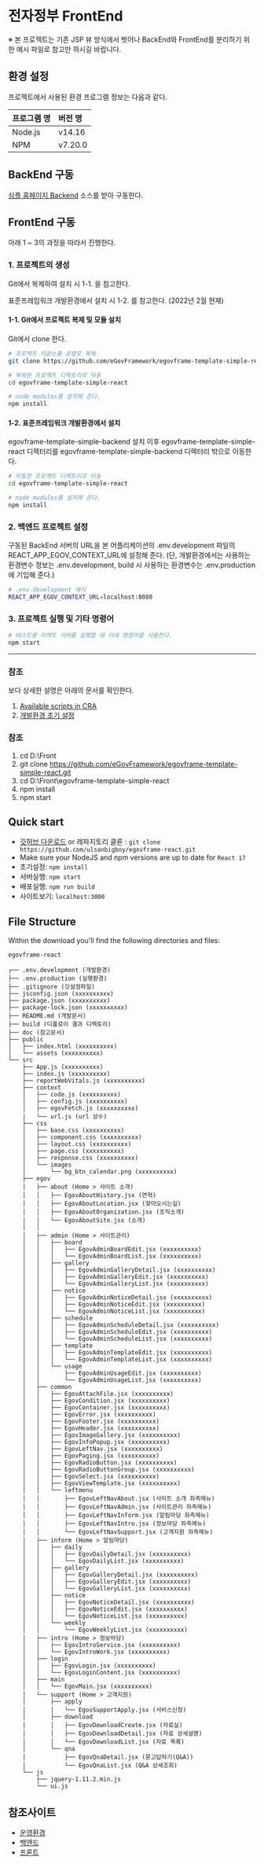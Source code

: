 # 전자정부 FrontEnd

※ 본 프로젝트는 기존 JSP 뷰 방식에서 벗어나 BackEnd와 FrontEnd를 분리하기 위한 예시 파일로 참고만 하시길 바랍니다.

## 환경 설정

프로젝트에서 사용된 환경 프로그램 정보는 다음과 같다.

| 프로그램 명 | 버전 명 |
| :------ | :------ |
| Node.js |  v14.16 |
| NPM     | v7.20.0 |



## BackEnd 구동

[심플 홈페이지 Backend](https://github.com/eGovFramework/egovframe-template-simple-backend.git) 소스를 받아 구동한다.



## FrontEnd 구동

아래 1 ~ 3의 과정을 따라서 진행한다.



### 1. 프로젝트의 생성

Git에서 복제하여 설치 시 1-1. 을 참고한다.

표준프레임워크 개발환경에서 설치 시 1-2. 를 참고한다. (2022년 2월 현재)


#### 1-1. Git에서 프로젝트 복제 및 모듈 설치

Git에서 clone 한다.

```bash
# 프로젝트 저장소를 로컬로 복제
git clone https://github.com/eGovFramework/egovframe-template-simple-react.git

# 복제된 프로젝트 디렉토리로 이동
cd egovframe-template-simple-react

# node modules를 설치해 준다.
npm install 
```

#### 1-2. 표준프레임워크 개발환경에서 설치

egovframe-template-simple-backend 설치 이후
egovframe-template-simple-react 디렉터리를 egovframe-template-simple-backend 디렉터리 밖으로 이동한다.

```bash
# 이동한 프로젝트 디렉토리로 이동
cd egovframe-template-simple-react

# node modules를 설치해 준다.
npm install 
```



### 2. 백엔드 프로젝트 설정

구동된 BackEnd 서버의 URL을 본 어플리케이션의 .env.development 파일의  REACT_APP_EGOV_CONTEXT_URL에 설정해 준다.
(단, 개발환경에서는 사용하는 환경변수 정보는 .env.development, build 시 사용하는 환경변수는 .env.production 에 기입해 준다.)

```bash
# .env.development 예시
REACT_APP_EGOV_CONTEXT_URL=localhost:8080
```



### 3. 프로젝트 실행 및 기타 명령어

```bash
# 테스트용 리액트 서버를 실행할 때 아래 명령어를 사용한다.
npm start
```

---



### 참조

보다 상세한 설명은 아래의 문서를 확인한다.

1. [Available scripts in CRA](./Docs/create-react-app-script.md)
2. [개발환경 초기 설정](./Docs/development-env-setting.md)


### 참조

1. cd D:\Front
2. git clone https://github.com/eGovFramework/egovframe-template-simple-react.git
3. cd D:\Front\egovframe-template-simple-react
4. npm install
5. npm start


## Quick start

- [깃허브 다운로드](https://github.com/ulsanbigboy/egovframe-react/archive/master.zip) or 레파지토리 클론 : `git clone https://github.com/ulsanbigboy/egovframe-react.git`
- Make sure your NodeJS and npm versions are up to date for `React 17`
- 초기설정: `npm install`
- 서버실행: `npm start`
- 배포실행: `npm run build`
- 사이트보기: `localhost:3000`

## File Structure

Within the download you'll find the following directories and files:

```
egovframe-react

┌── .env.development (개발환경)
├── .env.production (실행환경)
├── .gitignore (깃설정파일)
├── jsconfig.json (xxxxxxxxxx)
├── package.json (xxxxxxxxxx)
├── package-lock.json (xxxxxxxxxx)
├── README.md (개발문서)
├── build (디플로이 결과 디렉토리)
├── doc (참고문서)
├── public
│   ├── index.html (xxxxxxxxxx)
│   └── assets (xxxxxxxxxx)
└── src
    ├── App.js (xxxxxxxxxx)
    ├── index.js (xxxxxxxxxx)
    ├── reportWebVitals.js (xxxxxxxxxx)
    ├── context
    │   ├── code.js (xxxxxxxxxx)
    │   ├── config.js (xxxxxxxxxx)
    │   ├── egovFetch.js (xxxxxxxxxx)
    │   └── url.js (url 상수)
    ├── css
    │   ├── base.css (xxxxxxxxxx)
    │   ├── component.css (xxxxxxxxxx)
    │   ├── layout.css (xxxxxxxxxx)
    │   ├── page.css (xxxxxxxxxx)
    │   ├── response.css (xxxxxxxxxx)
    │   └── images
    │       └── bg_btn_calendar.png (xxxxxxxxxx)
    ├── egov
    │   ├── about (Home > 사이트 소개)
    │   │   ├── EgovAboutHistory.jsx (연혁)
    │   │   ├── EgovAboutLocation.jsx (찾아오시는길)
    │   │   ├── EgovAboutOrganization.jsx (조직소개)
    │   │   └── EgovAboutSite.jsx (소개)
    │   │
    │   ├── admin (Home > 사이트관리)
    │   │   ├── board
    │   │   │   ├── EgovAdminBoardEdit.jsx (xxxxxxxxxx)
    │   │   │   └── EgovAdminBoardList.jsx (xxxxxxxxxx)
    │   │   ├── gallery
    │   │   │   ├── EgovAdminGalleryDetail.jsx (xxxxxxxxxx)
    │   │   │   ├── EgovAdminGalleryEdit.jsx (xxxxxxxxxx)
    │   │   │   └── EgovAdminGalleryList.jsx (xxxxxxxxxx)
    │   │   ├── notice
    │   │   │   ├── EgovAdminNoticeDetail.jsx (xxxxxxxxxx)
    │   │   │   ├── EgovAdminNoticeEdit.jsx (xxxxxxxxxx)
    │   │   │   └── EgovAdminNoticeList.jsx (xxxxxxxxxx)
    │   │   ├── schedule
    │   │   │   ├── EgovAdminScheduleDetail.jsx (xxxxxxxxxx)
    │   │   │   ├── EgovAdminScheduleEdit.jsx (xxxxxxxxxx)
    │   │   │   └── EgovAdminScheduleList.jsx (xxxxxxxxxx)
    │   │   ├── template
    │   │   │   ├── EgovAdminTemplateEdit.jsx (xxxxxxxxxx)
    │   │   │   └── EgovAdminTemplateList.jsx (xxxxxxxxxx)
    │   │   └── usage
    │   │       ├── EgovAdminUsageEdit.jsx (xxxxxxxxxx)
    │   │       └── EgovAdminUsageList.jsx (xxxxxxxxxx)
    │   ├── common
    │   │   ├── EgovAttachFile.jsx (xxxxxxxxxx)
    │   │   ├── EgovCondition.jsx (xxxxxxxxxx)
    │   │   ├── EgovContainer.jsx (xxxxxxxxxx)
    │   │   ├── EgovError.jsx (xxxxxxxxxx)
    │   │   ├── EgovFooter.jsx (xxxxxxxxxx)
    │   │   ├── EgovHeader.jsx (xxxxxxxxxx)
    │   │   ├── EgovImageGallery.jsx (xxxxxxxxxx)
    │   │   ├── EgovInfoPopup.jsx (xxxxxxxxxx)
    │   │   ├── EgovLeftNav.jsx (xxxxxxxxxx)
    │   │   ├── EgovPaging.jsx (xxxxxxxxxx)
    │   │   ├── EgovRadioButton.jsx (xxxxxxxxxx)
    │   │   ├── EgovRadioButtonGroup.jsx (xxxxxxxxxx)
    │   │   ├── EgovSelect.jsx (xxxxxxxxxx)
    │   │   ├── EgovViewTemplate.jsx (xxxxxxxxxx)
    │   │   └── leftmenu
    │   │       ├── EgovLeftNavAbout.jsx (사이트 소개 좌측메뉴)
    │   │       ├── EgovLeftNavAdmin.jsx (사이트관리 좌측메뉴)
    │   │       ├── EgovLeftNavInform.jsx (알림마당 좌측메뉴)
    │   │       ├── EgovLeftNavIntro.jsx (정보마당 좌측메뉴)
    │   │       └── EgovLeftNavSupport.jsx (고객지원 좌측메뉴)
    │   ├── inform (Home > 알림마당)
    │   │   ├── daily
    │   │   │   ├── EgovDailyDetail.jsx (xxxxxxxxxx)
    │   │   │   └── EgovDailyList.jsx (xxxxxxxxxx)
    │   │   ├── gallery
    │   │   │   ├── EgovGalleryDetail.jsx (xxxxxxxxxx)
    │   │   │   ├── EgovGalleryEdit.jsx (xxxxxxxxxx)
    │   │   │   └── EgovGalleryList.jsx (xxxxxxxxxx)
    │   │   ├── notice
    │   │   │   ├── EgovNoticeDetail.jsx (xxxxxxxxxx)
    │   │   │   ├── EgovNoticeEdit.jsx (xxxxxxxxxx)
    │   │   │   └── EgovNoticeList.jsx (xxxxxxxxxx)
    │   │   └── weekly
    │   │       └── EgovWeeklyList.jsx (xxxxxxxxxx)
    │   ├── intro (Home > 정보마당)
    │   │   ├── EgovIntroService.jsx (xxxxxxxxxx)
    │   │   └── EgovIntroWork.jsx (xxxxxxxxxx)
    │   ├── login
    │   │   ├── EgovLogin.jsx (xxxxxxxxxx)
    │   │   └── EgovLoginContent.jsx (xxxxxxxxxx)
    │   ├── main
    │   │   └── EgovMain.jsx (xxxxxxxxxx)
    │   └── support (Home > 고객지원)
    │       ├── apply
    │       │   └── EgovSupportApply.jsx (서비스신청)
    │       ├── download
    │       │   ├── EgovDownloadCreate.jsx (자료실)
    │       │   ├── EgovDownloadDetail.jsx (자료 상세설명)
    │       │   └── EgovDownloadList.jsx (자료 목록)
    │       └── qna
    │           ├── EgovQnaDetail.jsx (묻고답하기(Q&A))
    │           └── EgovQnaList.jsx (Q&A 상세조회)
    └── js
        ├── jquery-1.11.2.min.js
        └── ui.js

```



## 참조사이트
- [운영환경](http://monoalliance.iptime.org:8004)
- [백엔드](https://github.com/ulsanbigboy/egovframe-backend)
- [프론트](https://github.com/ulsanbigboy/egovframe-react)


